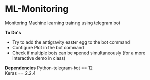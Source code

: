 # ML-Monitoring
Monitoring Machine learning training using telegram bot


**To Do's**
- Try to add the antigravity easter egg to the bot command
- Configure Plot in the bot command
- Check if multiple bots can be opened simultaneously (for a more interactive demo in class)

**Dependencies**
Python-telegram-bot == 12\
Keras == 2.2.4
